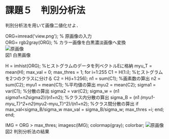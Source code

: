# 課題５　判別分析法
判別分析法を用いて画像二値化せよ．


ORG=imread('view.png'); % 原画像の入力  
ORG= rgb2gray(ORG); % カラー画像を白黒濃淡画像へ変換  
![原画像](https://github.com/Seiya070/Image_Process/blob/master/image/5-1.png?raw=true)  
図1 白黒画像

H = imhist(ORG); %ヒストグラムのデータを列ベクトルEに格納
myu_T = mean(H);
max_val = 0;
max_thres = 1;
for i=1:255
C1 = H(1:i); %ヒストグラムを2つのクラスに分ける
C2 = H(i+1:256);
n1 = sum(C1); %画素数の算出
n2 = sum(C2);
myu1 = mean(C1); %平均値の算出
myu2 = mean(C2);
sigma1 = var(C1); %分散の算出
sigma2 = var(C2);
sigma_w = (n1 *sigma1+n2*sigma2)/(n1+n2); %クラス内分散の算出
sigma_B = (n1 *(myu1-myu_T)^2+n2*(myu2-myu_T)^2)/(n1+n2); %クラス間分散の算出
if max_val<sigma_B/sigma_w
max_val = sigma_B/sigma_w;
max_thres =i;
end;
end;

IMG = ORG > max_thres;
imagesc(IMG); colormap(gray); colorbar;
![原画像](https://github.com/Seiya070/Image_Process/blob/master/image/5-1.png?raw=true)  
図2 判別分析法の結果

